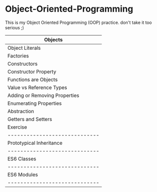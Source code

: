 # Object-Oriented-Programming
This is my Object Oriented Programming (OOP) practice. don't take it too serious ;)

| Objects                       |
| ----------------------------- |
| Object Literals               |
| Factories                     |
| Constructors                  |
| Constructor Property          |
| Functions are Objects         |
| Value vs Reference Types      |
| Adding or Removing Properties |
| Enumerating Properties        |
| Abstraction                   |
| Getters and Setters           |
| Exercise                      |
| ----------------------------- |
| Prototypical Inheritance      |
| ----------------------------- |
| ES6 Classes                   |
| ----------------------------- |
| ES6 Modules                   |
| ----------------------------- |